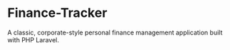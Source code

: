 # Finance-Tracker
A classic, corporate-style personal finance management application built with PHP Laravel.
